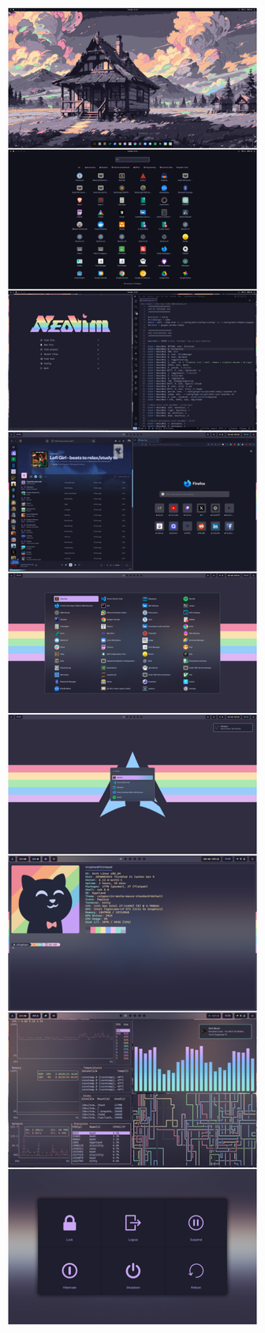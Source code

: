 <img src="screenshots/desktop.png">

<img src="screenshots/drawer.png">

<img src="screenshots/editors.png">

<img src="screenshots/spotify-firefox.png">

<img src="screenshots/app-launcher.png">

<img src="screenshots/wofi-dunst.png">

<img src="screenshots/kitty.png">

<img src="screenshots/hypr.png">

<img src="screenshots/wlogout.png">
